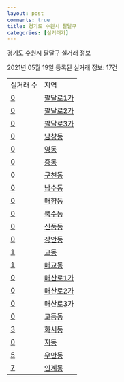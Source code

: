 ```yaml
---
layout: post
comments: true
title: 경기도 수원시 팔달구
categories: [실거래가]
---
```


경기도 수원시 팔달구 실거래 정보

2021년 05월 19일 등록된 실거래 정보: 17건


<table>
  <tr>
    <td>실거래 수</td>
    <td>지역</td>
  </tr>

  
  <tr>
    <td><a href="4111512000.html">0</a></td>
    <td><a href="4111512000.html">팔달로1가</a></td>
  </tr>
    

  <tr>
    <td><a href="4111512100.html">0</a></td>
    <td><a href="4111512100.html">팔달로2가</a></td>
  </tr>
    

  <tr>
    <td><a href="4111512200.html">0</a></td>
    <td><a href="4111512200.html">팔달로3가</a></td>
  </tr>
    

  <tr>
    <td><a href="4111512300.html">0</a></td>
    <td><a href="4111512300.html">남창동</a></td>
  </tr>
    

  <tr>
    <td><a href="4111512400.html">0</a></td>
    <td><a href="4111512400.html">영동</a></td>
  </tr>
    

  <tr>
    <td><a href="4111512500.html">0</a></td>
    <td><a href="4111512500.html">중동</a></td>
  </tr>
    

  <tr>
    <td><a href="4111512600.html">0</a></td>
    <td><a href="4111512600.html">구천동</a></td>
  </tr>
    

  <tr>
    <td><a href="4111512700.html">0</a></td>
    <td><a href="4111512700.html">남수동</a></td>
  </tr>
    

  <tr>
    <td><a href="4111512800.html">0</a></td>
    <td><a href="4111512800.html">매향동</a></td>
  </tr>
    

  <tr>
    <td><a href="4111512900.html">0</a></td>
    <td><a href="4111512900.html">북수동</a></td>
  </tr>
    

  <tr>
    <td><a href="4111513000.html">0</a></td>
    <td><a href="4111513000.html">신풍동</a></td>
  </tr>
    

  <tr>
    <td><a href="4111513100.html">0</a></td>
    <td><a href="4111513100.html">장안동</a></td>
  </tr>
    

  <tr>
    <td><a href="4111513200.html">1</a></td>
    <td><a href="4111513200.html">교동</a></td>
  </tr>
    

  <tr>
    <td><a href="4111513300.html">1</a></td>
    <td><a href="4111513300.html">매교동</a></td>
  </tr>
    

  <tr>
    <td><a href="4111513400.html">0</a></td>
    <td><a href="4111513400.html">매산로1가</a></td>
  </tr>
    

  <tr>
    <td><a href="4111513500.html">0</a></td>
    <td><a href="4111513500.html">매산로2가</a></td>
  </tr>
    

  <tr>
    <td><a href="4111513600.html">0</a></td>
    <td><a href="4111513600.html">매산로3가</a></td>
  </tr>
    

  <tr>
    <td><a href="4111513700.html">0</a></td>
    <td><a href="4111513700.html">고등동</a></td>
  </tr>
    

  <tr>
    <td><a href="4111513800.html">3</a></td>
    <td><a href="4111513800.html">화서동</a></td>
  </tr>
    

  <tr>
    <td><a href="4111513900.html">0</a></td>
    <td><a href="4111513900.html">지동</a></td>
  </tr>
    

  <tr>
    <td><a href="4111514000.html">5</a></td>
    <td><a href="4111514000.html">우만동</a></td>
  </tr>
    

  <tr>
    <td><a href="4111514100.html">7</a></td>
    <td><a href="4111514100.html">인계동</a></td>
  </tr>
    


</table>
    